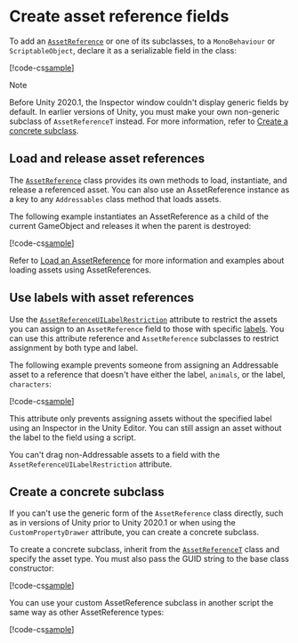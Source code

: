 # Create asset reference fields

To add an [`AssetReference`](xref:UnityEngine.AddressableAssets.AssetReference) or one of its subclasses, to a `MonoBehaviour` or `ScriptableObject`, declare it as a serializable field in the class:

[!code-cs[sample](../Tests/Editor/DocExampleCode/DeclaringReferences.cs#doc_DeclaringReferences)]

> [!NOTE]
> Before Unity 2020.1, the Inspector window couldn't display generic fields by default. In earlier versions of Unity, you must make your own non-generic subclass of `AssetReferenceT` instead. For more information, refer to [Create a concrete subclass](#create-a-concrete-subclass).

## Load and release asset references

The [`AssetReference`](xref:UnityEngine.AddressableAssets.AssetReference) class provides its own methods to load, instantiate, and release a referenced asset. You can also use an AssetReference instance as a key to any `Addressables` class method that loads assets.

The following example instantiates an AssetReference as a child of the current GameObject and releases it when the parent is destroyed:

[!code-cs[sample](../Tests/Editor/DocExampleCode/InstantiateReference.cs#doc_InstantiateReference)]

Refer to [Load an AssetReference](LoadingAssetReferences.md) for more information and examples about loading assets using AssetReferences.

## Use labels with asset references

Use the [`AssetReferenceUILabelRestriction`](xref:UnityEngine.AssetReferenceUILabelRestriction) attribute to restrict the assets you can assign to an `AssetReference` field to those with specific [labels](Labels.md). You can use this attribute reference and `AssetReference` subclasses to restrict assignment by both type and label.

The following example prevents someone from assigning an Addressable asset to a reference that doesn't have either the label, `animals`, or the label, `characters`:

[!code-cs[sample](../Tests/Editor/DocExampleCode/DeclaringReferences.cs#doc_RestrictionAttribute)]

This attribute only prevents assigning assets without the specified label using an Inspector in the Unity Editor. You can still assign an asset without the label to the field using a script.

You can't drag non-Addressable assets to a field with the `AssetReferenceUILabelRestriction` attribute.

## Create a concrete subclass

If you can't use the generic form of the `AssetReference` class directly, such as in versions of Unity prior to Unity 2020.1 or when using the `CustomPropertyDrawer` attribute, you can create a concrete subclass.

To create a concrete subclass, inherit from the [`AssetReferenceT`](xref:UnityEngine.AddressableAssets.AssetReferenceT`1) class and specify the asset type. You must also pass the GUID string to the base class constructor:

[!code-cs[sample](../Tests/Editor/DocExampleCode/DeclaringReferences.cs#doc_ConcreteSubclass)]


You can use your custom AssetReference subclass in another script the same way as other AssetReference types:

[!code-cs[sample](../Tests/Editor/DocExampleCode/DeclaringReferences.cs#doc_UseConcreteSubclass)]
